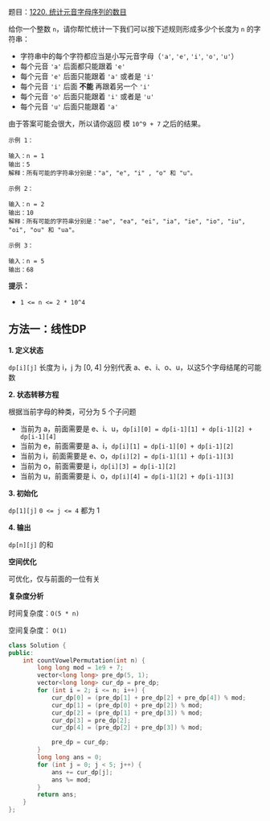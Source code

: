 题目：[1220. 统计元音字母序列的数目](https://leetcode-cn.com/problems/count-vowels-permutation/)

给你一个整数 `n`，请你帮忙统计一下我们可以按下述规则形成多少个长度为 `n` 的字符串：

- 字符串中的每个字符都应当是小写元音字母（`'a'`, `'e'`, `'i'`, `'o'`, `'u'`）
- 每个元音 `'a'` 后面都只能跟着 `'e'`
- 每个元音 `'e'` 后面只能跟着 `'a'` 或者是 `'i'`
- 每个元音 `'i'` 后面 **不能** 再跟着另一个 `'i'`
- 每个元音 `'o'` 后面只能跟着 `'i'` 或者是 `'u'`
- 每个元音 `'u'` 后面只能跟着 `'a'`

由于答案可能会很大，所以请你返回 模 `10^9 + 7` 之后的结果。

```
示例 1：

输入：n = 1
输出：5
解释：所有可能的字符串分别是："a", "e", "i" , "o" 和 "u"。

示例 2：

输入：n = 2
输出：10
解释：所有可能的字符串分别是："ae", "ea", "ei", "ia", "ie", "io", "iu", "oi", "ou" 和 "ua"。

示例 3：

输入：n = 5
输出：68
```

**提示：**

- `1 <= n <= 2 * 10^4`

## 方法一：线性DP

**1. 定义状态**

`dp[i][j]`  长度为 i，j 为 [0, 4] 分别代表 a、e、i、o、u，以这5个字母结尾的可能数

**2. 状态转移方程**

根据当前字母的种类，可分为 5 个子问题

- 当前为 a，前面需要是 e、i、u，`dp[i][0] = dp[i-1][1] + dp[i-1][2] + dp[i-1][4]`
- 当前为 e，前面需要是 a、i，`dp[i][1] = dp[i-1][0] + dp[i-1][2]`
- 当前为 i，前面需要是 e、o，`dp[i][2] = dp[i-1][1] + dp[i-1][3]`
- 当前为 o，前面需要是 i，`dp[i][3] = dp[i-1][2]`
- 当前为 u，前面需要是 i、o，`dp[i][4] = dp[i-1][2] + dp[i-1][3]`

**3. 初始化**

`dp[1][j]` `0 <= j <= 4` 都为 1

**4. 输出**

`dp[n][j]` 的和

**空间优化**

可优化，仅与前面的一位有关

**复杂度分析**

时间复杂度：`O(5 * n)`

空间复杂度： `O(1)`

```c++
class Solution {
public:
    int countVowelPermutation(int n) {
        long long mod = 1e9 + 7;
        vector<long long> pre_dp(5, 1);
        vector<long long> cur_dp = pre_dp;
        for (int i = 2; i <= n; i++) {
            cur_dp[0] = (pre_dp[1] + pre_dp[2] + pre_dp[4]) % mod;
            cur_dp[1] = (pre_dp[0] + pre_dp[2]) % mod;
            cur_dp[2] = (pre_dp[1] + pre_dp[3]) % mod;
            cur_dp[3] = pre_dp[2];
            cur_dp[4] = (pre_dp[2] + pre_dp[3]) % mod;

            pre_dp = cur_dp;
        }
        long long ans = 0;
        for (int j = 0; j < 5; j++) {
            ans += cur_dp[j];
            ans %= mod;
        }
        return ans;
    }
};

```

